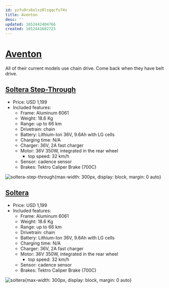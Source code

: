 ```yaml
---
id: yzfu9rs6nlxz0lsqqcfs74v
title: Aventon
desc: ''
updated: 1652442404766
created: 1652441682723
---
```

# [Aventon](https://www.aventon.com/)

All of their current models use chain drive. Come back when they have belt drive.

## [Soltera Step-Through](https://www.aventon.com/products/soltera-step-through-ebike)

- Price: USD 1,199
- Included features:
    - Frame: Aluminum 6061
    - Weight: 18.6 Kg
    - Range: up to 66 km
    - Drivetrain: chain
    - Battery:  Lithium-Ion 36V, 9.6Ah with LG cells
    - Charging time: N/A
    - Charger: 36V, 2A fast charger	
    - Motor: 36V 350W, integrated in the rear wheel
        - top speed: 32 km/h
    - Sensor: cadence sensor
    - Brakes: Tektro Caliper Brake (700C)

![soltera-step-through](https://cdn.shopify.com/s/files/1/1520/2468/products/Soltera_Teal_ST_2_7898e2a9-07a7-4598-8b41-2941d59f4b6d.jpg?v=1649284126&width=1200){max-width: 300px, display: block, margin: 0 auto}

## [Soltera](https://www.aventon.com/products/soltera-ebike)

- Price: USD 1,199
- Included features:
    - Frame: Aluminum 6061
    - Weight: 18.6 Kg
    - Range: up to 66 km
    - Drivetrain: chain
    - Battery:  Lithium-Ion 36V, 9.6Ah with LG cells
    - Charging time: N/A
    - Charger: 36V, 2A fast charger	
    - Motor: 36V 350W, integrated in the rear wheel
        - top speed: 32 km/h
    - Sensor: cadence sensor
    - Brakes: Tektro Caliper Brake (700C)

![soltera](https://cdn.shopify.com/s/files/1/1520/2468/products/Soltera_Black_SO_3_6464c9cb-acf8-4588-a9a9-79d3521eb9dc.jpg?v=1649283881&width=1200){max-width: 300px, display: block, margin: 0 auto}

